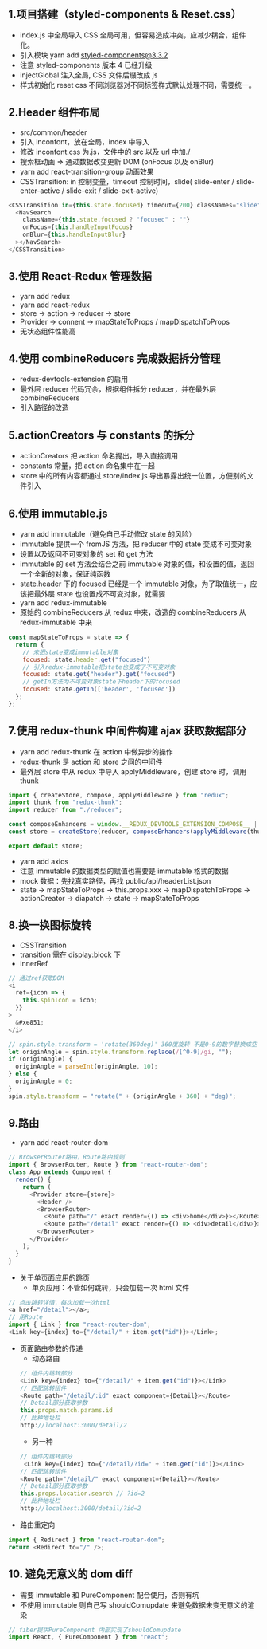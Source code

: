 ## 1.项目搭建（styled-components & Reset.css）

- index.js 中全局导入 CSS 全局可用，但容易造成冲突，应减少耦合，组件化。
- 引入模块 yarn add styled-components@3.3.2
- 注意 styled-components 版本 4 已经升级
- injectGlobal 注入全局, CSS 文件后缀改成 js
- 样式初始化 reset css 不同浏览器对不同标签样式默认处理不同，需要统一。

## 2.Header 组件布局

- src/common/header
- 引入 inconfont，放在全局，index 中导入
- 修改 inconfont.css 为.js，文件中的 src 以及 url 中加./
- 搜索框动画 => 通过数据改变更新 DOM (onFocus 以及 onBlur)
- yarn add react-transition-group 动画效果
- CSSTransition: in 控制变量，timeout 控制时间，slide( slide-enter / slide-enter-active / slide-exit / slide-exit-active)

```js
<CSSTransition in={this.state.focused} timeout={200} classNames="slide">
  <NavSearch
    className={this.state.focused ? "focused" : ""}
    onFocus={this.handleInputFocus}
    onBlur={this.handleInputBlur}
  ></NavSearch>
</CSSTransition>
```

## 3.使用 React-Redux 管理数据

- yarn add redux
- yarn add react-redux
- store -> action -> reducer -> store
- Provider -> connent -> mapStateToProps / mapDispatchToProps
- 无状态组件性能高

## 4.使用 combineReducers 完成数据拆分管理

- redux-devtools-extension 的启用
- 最外层 reducer 代码冗余，根据组件拆分 reducer，并在最外层 combineReducers
- 引入路径的改造

## 5.actionCreators 与 constants 的拆分

- actionCreators 把 action 命名提出，导入直接调用
- constants 常量，把 action 命名集中在一起
- store 中的所有内容都通过 store/index.js 导出暴露出统一位置，方便别的文件引入

## 6.使用 immutable.js

- yarn add immutable（避免自己手动修改 state 的风险）
- immutable 提供一个 fromJS 方法，把 reducer 中的 state 变成不可变对象
- 设置以及返回不可变对象的 set 和 get 方法
- immutable 的 set 方法会结合之前 immutable 对象的值，和设置的值，返回一个全新的对象，保证纯函数
- state.header 下的 focused 已经是一个 immutable 对象，为了取值统一，应该把最外层 state 也设置成不可变对象，就需要
- yarn add redux-immutable
- 原始的 combineReducers 从 redux 中来，改造的 combineReducers 从 redux-immutable 中来

```js
const mapStateToProps = state => {
  return {
    // 未把state变成immutable对象
    focused: state.header.get("focused")
    // 引入redux-immutable把state也变成了不可变对象
    focused: state.get("header").get("focused")
    // getIn方法为不可变对象state下header下的focused
    focused: state.getIn(['header', 'focused'])
  };
};
```

## 7.使用 redux-thunk 中间件构建 ajax 获取数据部分

- yarn add redux-thunk 在 action 中做异步的操作
- redux-thunk 是 action 和 store 之间的中间件
- 最外层 store 中从 redux 中导入 applyMiddleware，创建 store 时，调用 thunk

```js
import { createStore, compose, applyMiddleware } from "redux";
import thunk from "redux-thunk";
import reducer from "./reducer";

const composeEnhancers = window.__REDUX_DEVTOOLS_EXTENSION_COMPOSE__ || compose;
const store = createStore(reducer, composeEnhancers(applyMiddleware(thunk)));

export default store;
```

- yarn add axios
- 注意 immutable 的数据类型的赋值也需要是 immutable 格式的数据
- mock 数据：先找真实路径，再找 public/api/headerList.json
- state -> mapStateToProps -> this.props.xxx -> mapDispatchToProps -> actionCreator -> diapatch -> state -> mapStateToProps

## 8.换一换图标旋转

- CSSTransition
- transition 需在 display:block 下
- innerRef

```js
// 通过ref获取DOM
<i
  ref={icon => {
    this.spinIcon = icon;
  }}
>
  &#xe851;
</i>
```

```js
// spin.style.transform = 'rotate(360deg)' 360度旋转 不是0-9的数字替换成空
let originAngle = spin.style.transform.replace(/[^0-9]/gi, "");
if (originAngle) {
  originAngle = parseInt(originAngle, 10);
} else {
  originAngle = 0;
}
spin.style.transform = "rotate(" + (originAngle + 360) + "deg)";
```

## 9.路由

- yarn add react-router-dom

```js
// BrowserRouter路由，Route路由规则
import { BrowserRouter, Route } from "react-router-dom";
class App extends Component {
  render() {
    return (
      <Provider store={store}>
        <Header />
        <BrowserRouter>
          <Route path="/" exact render={() => <div>home</div>}></Route>
          <Route path="/detail" exact render={() => <div>detail</div>}></Route>
        </BrowserRouter>
      </Provider>
    );
  }
}
```

- 关于单页面应用的跳页
  - 单页应用：不管如何跳转，只会加载一次 html 文件

```js
// 点击跳转详情，每次加载一次html
<a href="/detail"></a>;
// 用Route
import { Link } from "react-router-dom";
<Link key={index} to={"/detail/" + item.get("id")}></Link>;
```

- 页面路由参数的传递
  - 动态路由
  ```js
  // 组件内跳转部分
  <Link key={index} to={"/detail/" + item.get("id")}></Link>
  // 匹配跳转组件
  <Route path="/detail/:id" exact component={Detail}></Route>
  // Detail部分获取参数
  this.props.match.params.id
  // 此种地址栏
  http://localhost:3000/detail/2
  ```
  - 另一种
  ```js
  // 组件内跳转部分
   <Link key={index} to={"/detail/?id=" + item.get("id")}></Link>
  // 匹配跳转组件
  <Route path="/detail/" exact component={Detail}></Route>
  // Detail部分获取参数
  this.props.location.search // ?id=2
  // 此种地址栏
  http://localhost:3000/detail/?id=2
  ```
- 路由重定向

```js
import { Redirect } from "react-router-dom";
return <Redirect to="/" />;
```

## 10. 避免无意义的 dom diff

- 需要 immutable 和 PureComponent 配合使用，否则有坑
- 不使用 immutable 则自己写 shouldComupdate 来避免数据未变无意义的渲染

```js
// fiber提供PureComponent 内部实现了shouldComupdate
import React, { PureComponent } from "react";
```
